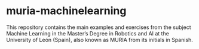 # muria-machinelearning
This repository contains the main examples and exercises from the subject Machine Learning in the Master’s Degree in Robotics and AI at the University of León (Spain), also known as MURIA from its initials in Spanish.
